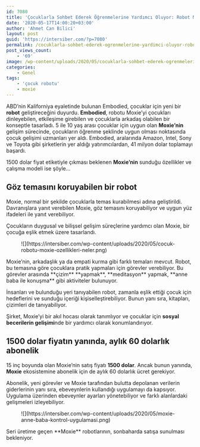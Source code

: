 ```yaml
---
id: 7080
title: 'Çocuklarla Sohbet Ederek Öğrenmelerine Yardımcı Oluyor: Robot Moxie İle Tanışın'
date: '2020-05-17T14:00:20+03:00'
author: 'Ahmet Can Bilici'
layout: post
guid: 'https://intersiber.com/?p=7080'
permalink: /cocuklarla-sohbet-ederek-ogrenmelerine-yardimci-oluyor-robot-moxie-ile-tanisin/
post_views_count:
    - '69'
image: /wp-content/uploads/2020/05/cocuklarla-sohbet-ederek-ogrenmelerine-yardimci-oluyor-robot-moxie-ile-tanisin.png
categories:
    - Genel
tags:
    - 'çocuk robotu'
    - moxie
---
```


ABD’nin Kaliforniya eyaletinde bulunan Embodied, çocuklar için yeni bir **robot** geliştireceğini duyurdu. **Embodied**, robotu Moxie’yi çocukları dinleyebilen, etkileşime girebilen ve çocuklarla arkadaş olabilen bir konseptle tasarladı. 5 ile 10 yaş arası çocuklar için uygun olan **Moxie’nin** gelişim sürecinde, çocukların öğrenme şeklinde uygun olması noktasında çocuk gelişimi uzmanları yer aldı. Embodied, aralarında Amazon, Intel, Sony ve Toyota gibi şirketlerin yer aldığı yatırımcılardan, 41 milyon dolar toplamayı başardı.

1500 dolar fiyat etiketiyle çıkması beklenen **Moxie’nin** sunduğu özellikler ve çalışma modeli ise şöyle…

## Göz temasını koruyabilen bir robot

Moxie, normal bir şekilde çocuklarla temas kurabilmesi adına geliştirildi. Davranışlara yanıt verebilen Moxie, göz temasını koruyabiliyor ve uygun yüz ifadeleri ile yanıt verebiliyor.

Çocukların duygusal ve bilişsel gelişim süreçlerine yardımcı olan Moxie, bir çocuğa eşlik etmek üzere tasarlandı.

<figure class="wp-block-image size-large">![](https://intersiber.com/wp-content/uploads/2020/05/cocuk-robotu-moxie-ozellikleri-neler.png)</figure>Moxie’nin, arkadaşlık ya da empati kurma gibi farklı temaları mevcut. Robot, bu temasına göre çocuklara pratik yapmaları için görevler verebiliyor. Bu görevler arasında **çizim** **yapmak**, **meditasyon** yapmak, **anne baba ile konuşma** gibi aktiviteler bulunuyor.

İnsanları ve bulunduğu yeri tanıyabilen robot, zamanla eşlik ettiği çocuk için hedeflerini ve sunduğu içeriği kişiselleştirebiliyor. Bunun yanı sıra, kitapları, çizimleri de tanıyabiliyor.

Şirket, Moxie’yi bir akıl hocası olarak tanımlıyor ve çocuklar için **sosyal becerilerin gelişimi**nde bir yardımcı olarak konumlandırıyor.

## 1500 dolar fiyatın yanında, aylık 60 dolarlık abonelik

15 inç boyunda olan Moxie’nin satış fiyatı **1500 dolar**. Ancak bunun yanında, **Moxie** ekosistemine abonelik için de aylık 60 dolarlık ücret gerekiyor.

Abonelik, yeni görevler ve Moxie tarafından bulutta depolanan verilerin giderlerinin yanı sıra, ebeveynlerin kullandığı uygulamayı da kapsıyor. Uygulama üzerinden ebeveynler ayarları yönetebiliyor ve farklı alanlardaki gelişmeleri izleyebiliyor.

<figure class="wp-block-image size-large">![](https://intersiber.com/wp-content/uploads/2020/05/moxie-anne-baba-kontrol-uygulamasi.png)</figure>Seri üretime geçen **Moxie** robotlarının, sonbaharda satışa sunulması bekleniyor.